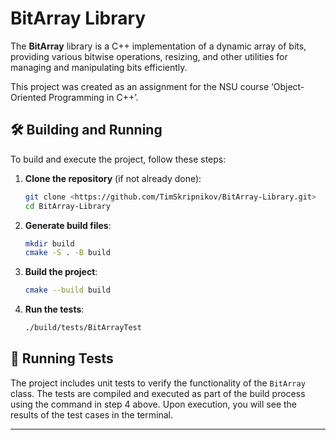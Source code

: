 # BitArray Library

The **BitArray** library is a C++ implementation of a dynamic array of bits, providing various bitwise operations, resizing, and other utilities for managing and manipulating bits efficiently.

This project was created as an assignment for the NSU course ‘Object-Oriented Programming in C++’.


## 🛠️ Building and Running

To build and execute the project, follow these steps:

1. **Clone the repository** (if not already done):
   ```bash
   git clone <https://github.com/TimSkripnikov/BitArray-Library.git>
   cd BitArray-Library
   ```

2. **Generate build files**:
   ```bash
   mkdir build
   cmake -S . -B build
   ```

3. **Build the project**:
   ```bash
   cmake --build build
   ```

4. **Run the tests**:
   ```bash
   ./build/tests/BitArrayTest
   ```



## 🚀 Running Tests

The project includes unit tests to verify the functionality of the `BitArray` class. The tests are compiled and executed as part of the build process using the command in step 4 above. Upon execution, you will see the results of the test cases in the terminal.

---
